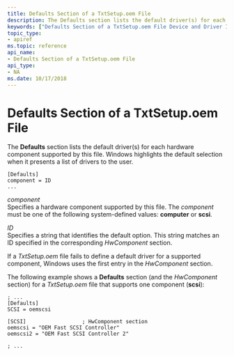```yaml
---
title: Defaults Section of a TxtSetup.oem File
description: The Defaults section lists the default driver(s) for each hardware component supported by this file. Windows highlights the default selection when it presents a list of drivers to the user.
keywords: ["Defaults Section of a TxtSetup.oem File Device and Driver Installation"]
topic_type:
- apiref
ms.topic: reference
api_name:
- Defaults Section of a TxtSetup.oem File
api_type:
- NA
ms.date: 10/17/2018
---
```


# Defaults Section of a TxtSetup.oem File


The **Defaults** section lists the default driver(s) for each hardware component supported by this file. Windows highlights the default selection when it presents a list of drivers to the user.

``` syntax
[Defaults]
component = ID
...
```

<a href="" id="component"></a>*component*  
Specifies a hardware component supported by this file. The *component* must be one of the following system-defined values: **computer** or **scsi**.

<a href="" id="id"></a>*ID*  
Specifies a string that identifies the default option. This string matches an ID specified in the corresponding *HwComponent* section.

If a *TxtSetup.oem* file fails to define a default driver for a supported component, Windows uses the first entry in the *HwComponent* section.

The following example shows a **Defaults** section (and the *HwComponent* section) for a *TxtSetup.oem* file that supports one component (**scsi**):

``` syntax
; ...
[Defaults]
SCSI = oemscsi
 
[SCSI]                  ; HwComponent section
oemscsi = "OEM Fast SCSI Controller"
oemscsi2 = "OEM Fast SCSI Controller 2"
 
; ...
```

 

 






